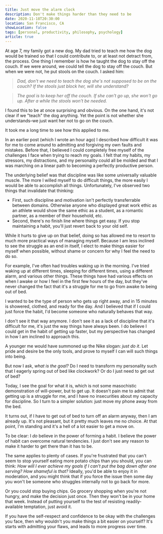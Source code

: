 ```yaml
---
title: Just move the alarm clock
description: Don't make things harder than they need to be
date: 2020-11-18T20:30:00
location: San Francisco, CA
showLocation: false
tags: [personal, productivity, philosophy, psychology]
article: true
---
```


At age 7, my family got a new dog. My dad tried to teach me how the dog would be trained so that I could contribute to, or at least not detract from, the process. One thing I remember is how he taught the dog to stay off the couch. If we were around, we could tell the dog to stay off the couch. But when we were not, he put stools on the couch. I asked him:

  > *Dad, don't we need to teach the dog she's not supposed to be on the couch? If the stools just block her, will she understand?*		

  > *The goal is to keep her off the couch. If she can't go up, she won't go up. After a while the stools won't be needed.*

I found this to be at once surprising and obvious. On the one hand, it's not clear if we "teach" the dog anything. Yet the point is not whether she understands–we just want her not to go on the couch. 

It took me a long time to see how this applied to me. 

In an earlier post (which I wrote an hour ago) I described how difficult it was for me to come around to admitting and forgiving my own faults and mistakes. Before that, I believed I could completely free myself of the challenges I face when trying to reach my goals. I felt that my habits, my stressors, my distractions, and my personality could all be molded and that I was marching on a linear path to becoming a perfectly productive person. 

The underlying belief was that discipline was like some universally valuable muscle. The more I willed myself to do difficult things, the more easily I would be able to accomplish all things. Unfortunately, I've observed two things that invalidate that thinking:
- First, such discipline and motivation isn't perfectly transferrable between domains. Otherwise anyone who displayed great work ethic as an athlete would show the same ethic as a student, as a romantic partner, as a member of their household, etc.
- Second, there's no finish line where things get easy. If you stop maintaining a habit, you'll just revert back to your old self. 

While it hurts to give up on that belief, doing so has allowed me to resort to much more practical ways of managing myself. Because I am less inclined to see the struggle as an end in itself, I elect to make things easier for myself when possible, without shame or concern for why I feel the need to do so. 

For example, I've often had troubles waking up in the morning. I've tried waking up at different times, sleeping for different times, using a different alarm, and various other things. These things have had various effects on when I awake or how I feel in the first few hours of the day, but they've never changed the fact that it's a struggle for me to go from awake to being out of bed.

I wanted to be the type of person who gets up right away, and in 15 minutes is showered, clothed, and ready for the day. And I believed that if I could just force the habit, I'd become someone who naturally behaves that way. 

I don't see it that way anymore. I don't see it as a lack of discipline that it's difficult for me, it's just the way things have always been. I do believe I could get in the habit of getting up faster, but my perspective has changed in how I am inclined to approach this. 

A younger me would have summoned up the Nike slogan: *just do it*. Let pride and desire be the only tools, and prove to myself I can will such things into being.

But now I ask, *what is the goal?* Do I need to transform my personality such that I  eagerly spring out of bed like clockwork? Or do I just need to get out of bed?

 Today, I see the goal for what it is, which is not some masochistic demonstration of will-power, but to get up. It doesn't pain me to admit that getting up is a struggle for me, and I have no insecurities about my capacity for discipline. So I turn to a simpler solution: just move my phone away from the bed. 

It turns out, if I have to get out of bed to turn off an alarm anyway, then I am already up. It's not pleasant, but it pretty much leaves me no choice. At that point, I'm standing and it's a hell of a lot easier to get a move on.

To be clear: I *do* believe in the power of forming a habit. I believe the power of habit can overcome natural tendencies. I just don't see any reason to make it harder to get there than it has to be.

The same applies to plenty of cases. If you're frustrated that you can't seem to stop yourself eating more potato chips than you should, you can think: *How will I ever achieve my goals if I can't put the bag down after one serving? How shameful is that?* Ideally, you'd be able to enjoy it in moderation, and you might think that if you force the issue then some day you won't be someone who struggles internally not to go back for more. 

Or you could stop buying chips. Go grocery shopping when you're not hungry, and make the decision just once. Then they won't be in your home that week. Instead of putting yourself to the test of resisting readily-available temptation, just avoid it. 

If you have the self-respect and confidence to be okay with the challenges you face, then why wouldn't you make things a bit easier on yourself? It's starts with admitting your flaws, and leads to more progress over time.